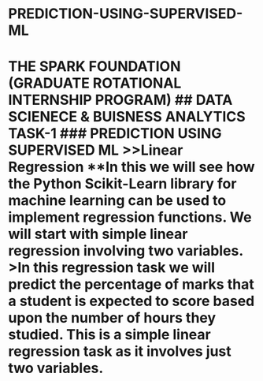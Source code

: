 # PREDICTION-USING-SUPERVISED-ML
# THE SPARK FOUNDATION     (GRADUATE ROTATIONAL INTERNSHIP PROGRAM)     ## DATA SCIENECE &amp; BUISNESS ANALYTICS TASK-1    ### PREDICTION USING SUPERVISED  ML >>Linear Regression **In this we will see how the Python Scikit-Learn library for machine learning can be used to implement regression functions. We will start with simple linear regression involving two variables. >In this regression task we will predict the percentage of marks that a student is expected to score based upon the number of hours they studied. This is a simple linear regression task as it involves just two variables.
